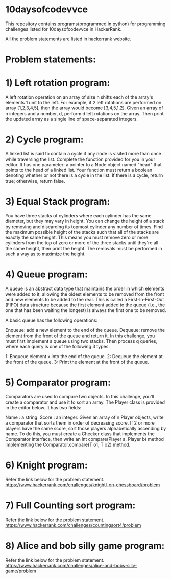 # 10daysofcodevvce
This repository contains programs(programmed in python) for programming challenges listed for 10daysofcodevvce in HackerRank.

All the problem statements are listed in hackerrank website.

# Problem statements:

# 1) Left rotation program:
A left rotation operation on an array of size n shifts each of the array's elements 1 unit to the left. For example, if 2 left rotations are performed on array [1,2,3,4,5], then the array would become [3,4,5,1,2].
Given an array of n integers and a number, d, perform d left rotations on the array. Then print the updated array as a single line of space-separated integers.

# 2) Cycle program: 
A linked list is said to contain a cycle if any node is visited more than once while traversing the list.
Complete the function provided for you in your editor. It has one parameter: a pointer to a Node object named "head" that points to the head of a linked list. Your function must return a boolean denoting whether or not there is a cycle in the list. If there is a cycle, return true; otherwise, return false.

# 3) Equal Stack program:
You have three stacks of cylinders where each cylinder has the same diameter, but they may vary in height. You can change the height of a stack by removing and discarding its topmost cylinder any number of times.
Find the maximum possible height of the stacks such that all of the stacks are exactly the same height. This means you must remove zero or more cylinders from the top of zero or more of the three stacks until they're all the same height, then print the height. The removals must be performed in such a way as to maximize the height.

# 4) Queue program:
A queue is an abstract data type that maintains the order in which elements were added to it, allowing the oldest elements to be removed from the front and new elements to be added to the rear. This is called a First-In-First-Out (FIFO) data structure because the first element added to the queue (i.e., the one that has been waiting the longest) is always the first one to be removed.

 A basic queue has the following operations:

 Enqueue: add a new element to the end of the queue.
 Dequeue: remove the element from the front of the queue and return it.
 In this challenge, you must first implement a queue using two stacks. Then process q queries, where each query is one of the following 3 types:

 1: Enqueue element x into the end of the queue.
 2: Dequeue the element at the front of the queue.
 3: Print the element at the front of the queue.

 # 5) Comparator program:
 Comparators are used to compare two objects. In this challenge, you'll create a comparator and use it to sort an array. The Player class is provided in the editor below. It has two fields:

 Name : a string.
 Score : an integer.
 Given an array of n Player objects, write a comparator that sorts them in order of decreasing score. If 2 or more players have the same score, sort those players         alphabetically ascending by name. To do this, you must create a Checker class that implements the Comparator interface, then write an int compare(Player a, Player b) method    implementing the Comparator.compare(T o1, T o2) method. 
 
 # 6) Knight program:
 Refer the link below for the problem statement.
 https://www.hackerrank.com/challenges/knightl-on-chessboard/problem
 
 # 7) Full Counting sort program:
 Refer the link below for the problem statement.
 https://www.hackerrank.com/challenges/countingsort4/problem
 
 # 8) Alice and bob silly game program:
 Refer the link below for the problem statement.
 https://www.hackerrank.com/challenges/alice-and-bobs-silly-game/problem
